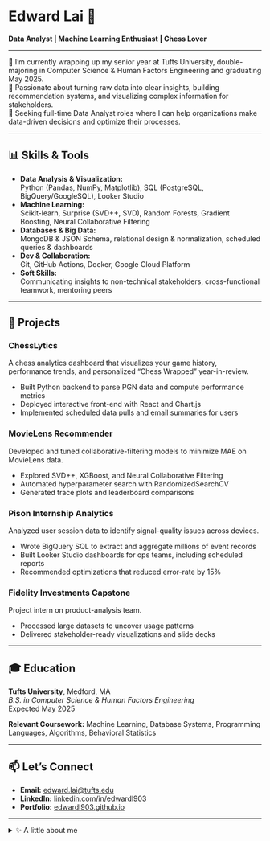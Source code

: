 # Edward Lai 👋

**Data Analyst | Machine Learning Enthusiast | Chess Lover**

---

🔭 I’m currently wrapping up my senior year at Tufts University, double-majoring in Computer Science & Human Factors Engineering and graduating May 2025.  
🌟 Passionate about turning raw data into clear insights, building recommendation systems, and visualizing complex information for stakeholders.  
🎯 Seeking full-time Data Analyst roles where I can help organizations make data-driven decisions and optimize their processes.

---

## 📊 Skills & Tools

- **Data Analysis & Visualization:**  
  Python (Pandas, NumPy, Matplotlib), SQL (PostgreSQL, BigQuery/GoogleSQL), Looker Studio  
- **Machine Learning:**  
  Scikit-learn, Surprise (SVD++, SVD), Random Forests, Gradient Boosting, Neural Collaborative Filtering  
- **Databases & Big Data:**  
  MongoDB & JSON Schema, relational design & normalization, scheduled queries & dashboards  
- **Dev & Collaboration:**  
  Git, GitHub Actions, Docker, Google Cloud Platform  
- **Soft Skills:**  
  Communicating insights to non-technical stakeholders, cross-functional teamwork, mentoring peers

---

## 🚀 Projects

### **ChessLytics**  
A chess analytics dashboard that visualizes your game history, performance trends, and personalized “Chess Wrapped” year-in-review.  
- Built Python backend to parse PGN data and compute performance metrics  
- Deployed interactive front-end with React and Chart.js  
- Implemented scheduled data pulls and email summaries for users

### **MovieLens Recommender**  
Developed and tuned collaborative-filtering models to minimize MAE on MovieLens data.  
- Explored SVD++, XGBoost, and Neural Collaborative Filtering  
- Automated hyperparameter search with RandomizedSearchCV  
- Generated trace plots and leaderboard comparisons

### **Pison Internship Analytics**  
Analyzed user session data to identify signal-quality issues across devices.  
- Wrote BigQuery SQL to extract and aggregate millions of event records  
- Built Looker Studio dashboards for ops teams, including scheduled reports  
- Recommended optimizations that reduced error-rate by 15%

### **Fidelity Investments Capstone**  
Project intern on product-analysis team.  
- Processed large datasets to uncover usage patterns  
- Delivered stakeholder-ready visualizations and slide decks  

---

## 🎓 Education

**Tufts University**, Medford, MA  
*B.S. in Computer Science & Human Factors Engineering*  
Expected May 2025

**Relevant Coursework:** Machine Learning, Database Systems, Programming Languages, Algorithms, Behavioral Statistics

---

## 📫 Let’s Connect

- **Email:** edward.lai@tufts.edu  
- **LinkedIn:** [linkedin.com/in/edwardl903](https://linkedin.com/in/edwardl903)  
- **Portfolio:** [edwardl903.github.io](https://edwardl903.github.io)  

---

<details>
<summary>✨ A little about me</summary>

- Co-President of the Tufts Chess Club ♟️  
- Amateur pianist—always composing something new 🎹  
- Coffee aficionado ☕  
- Always up for a data challenge or a game of blitz chess!

</details>

